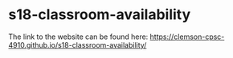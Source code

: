 # s18-classroom-availability

The link to the website can be found here:
https://clemson-cpsc-4910.github.io/s18-classroom-availability/
